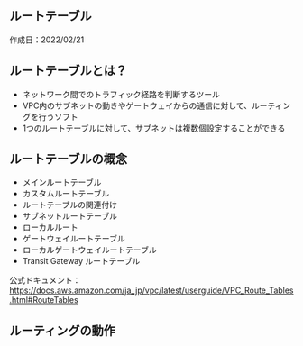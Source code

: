 ## ルートテーブル
作成日：2022/02/21

## ルートテーブルとは？
- ネットワーク間でのトラフィック経路を判断するツール
- VPC内のサブネットの動きやゲートウェイからの通信に対して、ルーティングを行うソフト
- 1つのルートテーブルに対して、サブネットは複数個設定することができる


## ルートテーブルの概念
- メインルートテーブル 
- カスタムルートテーブル
- ルートテーブルの関連付け
- サブネットルートテーブル
- ローカルルート
- ゲートウェイルートテーブル
- ローカルゲートウェイルートテーブル 
- Transit Gateway ルートテーブル

公式ドキュメント：https://docs.aws.amazon.com/ja_jp/vpc/latest/userguide/VPC_Route_Tables.html#RouteTables

## ルーティングの動作
